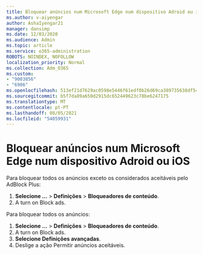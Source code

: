 ```yaml
---
title: Bloquear anúncios num Microsoft Edge num dispositivo Adroid ou iOS
ms.author: v-aiyengar
author: AshaIyengar21
manager: dansimp
ms.date: 12/03/2020
ms.audience: Admin
ms.topic: article
ms.service: o365-administration
ROBOTS: NOINDEX, NOFOLLOW
localization_priority: Normal
ms.collection: Adm_O365
ms.custom:
- "9003856"
- "6906"
ms.openlocfilehash: 513ef21d7629ac0598e5446f61edf0b26d69ca389735638df54f32dffbe3059b
ms.sourcegitcommit: b5f7da89a650d2915dc652449623c78be6247175
ms.translationtype: MT
ms.contentlocale: pt-PT
ms.lasthandoff: 08/05/2021
ms.locfileid: "54059931"
---
```

# <a name="block-ads-in-microsoft-edge-on-an-adroid-or-ios-device"></a>Bloquear anúncios num Microsoft Edge num dispositivo Adroid ou iOS

Para bloquear todos os anúncios exceto os considerados aceitáveis pelo AdBlock Plus:
1. **Selecione ...** > **Definições**  >  **Bloqueadores de conteúdo**.
2. A turn on Block ads.

Para bloquear todos os anúncios:
1. **Selecione ...** > **Definições**  >  **Bloqueadores de conteúdo**.
2. A turn on Block ads.
3. **Selecione Definições avançadas**.
4. Deslige a ação Permitir anúncios aceitáveis.